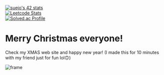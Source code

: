 [![suejo's 42 stats](https://badge42.vercel.app/api/v2/cl1oo33s5000609mlcccyenr0/stats?cursusId=21&coalitionId=85)](https://github.com/JaeSeoKim/badge42)
<br>
[![Leetcode Stats](https://leetcode.card.workers.dev/?username=josushell&theme=dark)](https://leetcode.com/josushell)
 <br>
[![Solved.ac Profile](http://mazassumnida.wtf/api/v2/generate_badge?boj=yoy07030)](https://solved.ac/yoy07030/)

# Merry Christmas everyone! 
Check my XMAS web site and happy new year!
(I made this for 10 minutes with my friend just for fun lol🙃)
<!--
**josushell/josushell** is a ✨ _special_ ✨ repository because its `README.md` (this file) appears on your GitHub profile.

Here are some ideas to get you started:

- 🔭 I’m currently working on ...
- 🌱 I’m currently learning ...
- 👯 I’m looking to collaborate on ...
- 🤔 I’m looking for help with ...
- 💬 Ask me about ...
- 📫 How to reach me: ...
- 😄 Pronouns: ...
- ⚡ Fun fact: ...
-->
![frame](https://user-images.githubusercontent.com/63590121/147364385-53b4e925-e853-43eb-bb67-d2b5b61bf97c.png)
